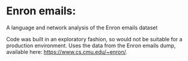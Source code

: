# Enron emails:
A language and network analysis of the Enron emails dataset

Code was built in an exploratory fashion, so would not be suitable for a production environment. Uses the data from the Enron emails dump, available here: https://www.cs.cmu.edu/~enron/. 